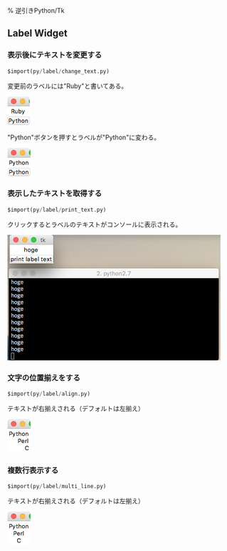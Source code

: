 % 逆引きPython/Tk
<!-- -*- coding:utf-8 -*- -->

Label Widget
--------------

### 表示後にテキストを変更する

```python
$import(py/label/change_text.py)
```

変更前のラベルには"Ruby"と書いてある。

![](py/label/change_text1.png)

"Python"ボタンを押すとラベルが"Python"に変わる。

![](py/label/change_text2.png)

### 表示したテキストを取得する

```python
$import(py/label/print_text.py)
```

クリックするとラベルのテキストがコンソールに表示される。

![](py/label/print_text.png)

### 文字の位置揃えをする

```python
$import(py/label/align.py)
```

テキストが右揃えされる（デフォルトは左揃え）

![](py/label/align.png)

### 複数行表示する

```python
$import(py/label/multi_line.py)
```

テキストが右揃えされる（デフォルトは左揃え）

![](py/label/multi_line.png)


<!-- ### 下線を引く -->

<!-- ### 選択可能なラベルを作る -->

